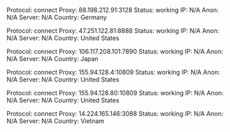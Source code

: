 Protocol: connect
Proxy: 88.198.212.91:3128
Status: working
IP: N/A
Anon: N/A
Server: N/A
Country: Germany

Protocol: connect
Proxy: 47.251.122.81:8888
Status: working
IP: N/A
Anon: N/A
Server: N/A
Country: United States

Protocol: connect
Proxy: 106.117.208.101:7890
Status: working
IP: N/A
Anon: N/A
Server: N/A
Country: Japan

Protocol: connect
Proxy: 155.94.128.4:10809
Status: working
IP: N/A
Anon: N/A
Server: N/A
Country: United States

Protocol: connect
Proxy: 155.94.128.80:10809
Status: working
IP: N/A
Anon: N/A
Server: N/A
Country: United States

Protocol: connect
Proxy: 14.224.165.146:3088
Status: working
IP: N/A
Anon: N/A
Server: N/A
Country: Vietnam

